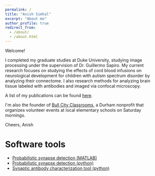 ```yaml
---
permalink: /
title: "Anish Simhal"
excerpt: "About me"
author_profile: true
redirect_from: 
  - /about/
  - /about.html
---
```


Welcome! 

I completed my graduate studies at Duke University, studying image processing under the supervision of Dr. Guillermo Sapiro.  My current research focuses on studying the effects of cord blood infusions on neurological development for children with autism spectrum disorder by analyzing their connectome.  I also research methods for analyzing brain tissue labeled with antibodies and imaged via confocal microscopy.

A list of my publications can be found [here](https://scholar.google.com/citations?user=NefDuV0AAAAJ&hl=en). 

I'm also the founder of [Bull City Classrooms](bullcityclassrooms.org), a Durham nonprofit that organizes volunteer events at local elementary schools on Saturday mornings. 

Cheers, 
Anish 



Software tools 
======
- [Probabilistic synapse detection (MATLAB)](https://github.com/aksimhal/synapse-detection-examples)
- [Probabilistic synapse detection (python)](https://github.com/aksimhal/synapse-detection-examples)
- [Synaptic antibody characterization tool (python)](https://aksimhal.github.io/SynapseAnalysis/)


